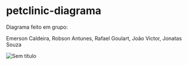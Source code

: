 # petclinic-diagrama

Diagrama feito em grupo:

Emerson Caldeira,
Robson Antunes,
Rafael Goulart,
João Victor,
Jonatas Souza

![Sem título](https://github.com/user-attachments/assets/846e8741-7170-40b7-a70b-c9c666e32500)
